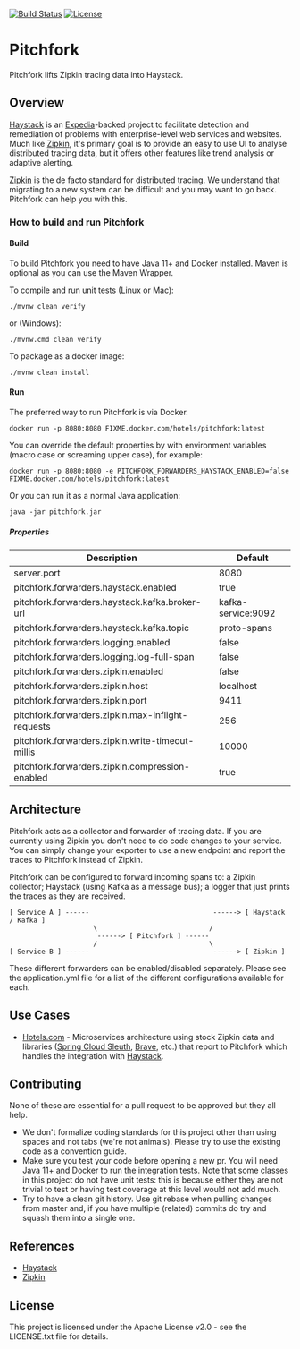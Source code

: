 [![Build Status](https://travis-ci.org/HotelsDotCom/pitchfork.svg?branch=master)](https://travis-ci.org/HotelsDotCom/pitchfork) [![License](https://img.shields.io/badge/license-Apache%20License%202.0-blue.svg)](https://stash.hcom/projects/SHP/repos/haystack-zipkin-proxy/raw/LICENSE)

# Pitchfork

Pitchfork lifts Zipkin tracing data into Haystack.

## Overview

[Haystack](https://github.com/ExpediaDotCom/haystack) is an [Expedia](https://www.expedia.com/)-backed project to facilitate detection and remediation of problems with enterprise-level web services and websites. Much like [Zipkin](https://github.com/openzipkin/zipkin), it's primary goal is to provide an easy to use UI to analyse distributed tracing data, but it offers other features like trend analysis or adaptive alerting.

[Zipkin](https://github.com/openzipkin/zipkin) is the de facto standard for distributed tracing. We understand that migrating to a new system can be difficult and you may want to go back. Pitchfork can help you with this.

### How to build and run Pitchfork

#### Build

To build Pitchfork you need to have Java 11+ and Docker installed. Maven is optional as you can use the Maven Wrapper. 

To compile and run unit tests (Linux or Mac):

    ./mvnw clean verify
    
or (Windows):

    ./mvnw.cmd clean verify

To package as a docker image:

    ./mvnw clean install
    
#### Run

The preferred way to run Pitchfork is via Docker.

    docker run -p 8080:8080 FIXME.docker.com/hotels/pitchfork:latest
    
You can override the default properties by with environment variables (macro case or screaming upper case), for example:

    docker run -p 8080:8080 -e PITCHFORK_FORWARDERS_HAYSTACK_ENABLED=false FIXME.docker.com/hotels/pitchfork:latest

Or you can run it as a normal Java application:

    java -jar pitchfork.jar

##### Properties

Description | Default
--------------------------------------------------|-------------------
server.port                                       | 8080
pitchfork.forwarders.haystack.enabled             | true
pitchfork.forwarders.haystack.kafka.broker-url    | kafka-service:9092
pitchfork.forwarders.haystack.kafka.topic         | proto-spans
pitchfork.forwarders.logging.enabled              | false
pitchfork.forwarders.logging.log-full-span        | false
pitchfork.forwarders.zipkin.enabled               | false
pitchfork.forwarders.zipkin.host                  | localhost
pitchfork.forwarders.zipkin.port                  | 9411
pitchfork.forwarders.zipkin.max-inflight-requests | 256
pitchfork.forwarders.zipkin.write-timeout-millis  | 10000
pitchfork.forwarders.zipkin.compression-enabled   | true

## Architecture

Pitchfork acts as a collector and forwarder of tracing data.
If you are currently using Zipkin you don't need to do code changes to your service. You can simply change your exporter to use a new endpoint and report the traces to Pitchfork instead of Zipkin.

Pitchfork can be configured to forward incoming spans to: a Zipkin collector; Haystack (using Kafka as a message bus); a logger that just prints the traces as they are received.


    [ Service A ] ------                               ------> [ Haystack / Kafka ]
                         \                            /
                          ------> [ Pitchfork ] ------
                         /                            \
    [ Service B ] ------                               ------> [ Zipkin ]

These different forwarders can be enabled/disabled separately. Please see the application.yml file for a list of the different configurations available for each. 

## Use Cases

* [Hotels.com](https://www.hotels.com/) - Microservices architecture using stock Zipkin data and libraries ([Spring Cloud Sleuth](https://cloud.spring.io/spring-cloud-sleuth/), [Brave](https://github.com/openzipkin/brave), etc.) that report to Pitchfork which handles the integration with [Haystack](https://github.com/ExpediaDotCom/haystack). 

## Contributing

None of these are essential for a pull request to be approved but they all help.

* We don't formalize coding standards for this project other than using spaces and not tabs (we're not animals). Please try to use the existing code as a convention guide.
* Make sure you test your code before opening a new pr. You will need Java 11+ and Docker to run the integration tests. Note that some classes in this project do not have unit tests: this is because either they are not trivial to test or having test coverage at this level would not add much.
* Try to have a clean git history. Use git rebase when pulling changes from master and, if you have multiple (related) commits do try and squash them into a single one.

## References
* [Haystack](https://github.com/ExpediaDotCom/haystack)
* [Zipkin](https://github.com/openzipkin/zipkin)

## License
This project is licensed under the Apache License v2.0 - see the LICENSE.txt file for details.
